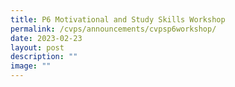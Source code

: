 ```yaml
---
title: P6 Motivational and Study Skills Workshop
permalink: /cvps/announcements/cvpsp6workshop/
date: 2023-02-23
layout: post
description: ""
image: ""
---
```


